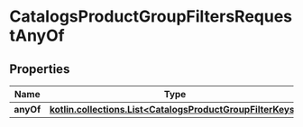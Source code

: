 
# CatalogsProductGroupFiltersRequestAnyOf

## Properties
| Name | Type | Description | Notes |
| ------------ | ------------- | ------------- | ------------- |
| **anyOf** | [**kotlin.collections.List&lt;CatalogsProductGroupFilterKeys&gt;**](CatalogsProductGroupFilterKeys.md) |  |  |



